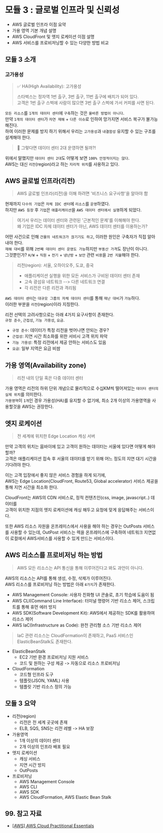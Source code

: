 # 모듈 3 : 글로벌 인프라 및 신뢰성

- AWS 글로벌 인프라 이점 요약
- 가용 영역 기본 개념 설명
- AWS CloudFront 및 엣지 로케이션 이점 설명
- AWS 서비스를 프로비저닝할 수 있는 다양한 방법 비교

## 모듈 3 소개

### 고가용성

> ✅ HA(High Availability): 고가용성  
>
> 스타벅스는 정자역 1번 출구, 3번 출구, 11번 출구에 배치가 되어 있다.  
> 고객은 1번 출구 스벅에 사람이 많으면 3번 출구 스벅에 가서 커피를 사면 된다.

`모든 리소스`를 `1개의 데이터 센터`에 `구축`하는 것은 `올바른 방법이 아니다`.  
만약 `1개의 데이터 센터`가 `자연 재해` + `다른 이슈`로 인하여 망가지면 서비스 복구가 불가능해진다.  
하여 이러한 문제를 방지 하기 위해서 우리는 `고가용성`과 `내결함성` 유지할 수 있는 구조를 설계해야 한다.

> 🤔 그렇다면 데이터 센터 2대 운영하면 될까?!

위에서 말했지만 `데이터 센터 2대`도 어떻게 보면 `100% 안정적이지는 않다`.  
AWS는 대신 `리전`(region)라고 하는 `지리적 위치`를 사용하고 있다.

## AWS 글로벌 인프라(리전)

> AWS 글로벌 인프라(리전)을 이해 하려면 '비즈니스 요구사항'을 알아야 함

현재까지 `다수의 기업`은 `자체 IDC 센터`에 `리소스`를 `운영`하였다.  
하지만 `AWS 등장` 후 `기업`은 `애플리케이션`을 `AWS 데이터 센터에서 실행`하게 되었다.

> 여기서 우리는 데이터 센터와 관련된 '근본적인 문제'를 이해해야 한다.  
> 왜 기업은 IDC 자체 데이터 센터가 아닌, AWS 데이터 센터를 이용하는가?

어떤 사건으로 인해 `건물의 네트워크가 끊기기도 하고`, 이러한 원인은 구축자가 직접 알아내야 한다.  
`재해 대비`를 위해 `2번째 데이터 센터 운영도 가능`하지만 `부동산 가격`도 장난이 아니다.  
그것뿐인가? `H/W` + `직원` + `전기` + `냉난방` + `보안` 관련 `비용`을 `2번 지불`해야 한다.

> 리전(region): 서울, 오하이오주, 도쿄, 중국  
>
> - 애플리케이션 실행을 위한 모든 서비스가 구비된 데이터 센터 존재
> - 고속 광섬유 네트워크 --> 다른 네트워크 연결
> - 각 리전은 다른 리전과 격리됨

`AWS 데이터 센터`는 `대규모 그룹의 자체 데이터 센터`를 통해 `재난 대비`가 `가능`하다.  
이러한 부분을 `리전`(region)이라 지칭한다.

리전 선택의 고려사항으로는 아래 4가지 요구사항이 존재한다.  
`규정 준수`, `근접성`, `기능 가용성`, `요금`.

- `규정 준수`: 데이터가 특정 리전을 벗어나면 안되는 경우?
- `근접성`: 지연 시간 최소화를 위한 서비시 고객 위치 파악
- `기능 가용성`: 특정 리전에서 제공 안하는 서비스도 있음
- `요금`: 일부 지역은 요금 비쌈

## 가용 영역(Availability zone)

> 리전 내의 단일 혹은 다중 데이터 센터

가용 영역은 리전의 하위 단위 개념으로 물리적으로 수십KM씩 떨어져있는 `데이터 센터의 실제 위치`를 의미한다.  
`가용영역`이 `1개`인 경우 가용성(HA)를 유지할 수 없기에, 최소 2개 이상의 가용영역을 사용할것을 AWS는 권장한다.

## 엣지 로케이션

> 전 세계에 위치한 Edge Location 캐싱 서버

만약 고객의 위치는 뭄바이에 있고 고객이 원하는 데이터는 서울에 있다면 어떻게 해야할까?  
고객은 애플리케이션 접속 후 서울의 데이터를 받기 위해 어느 정도의 지연 대기 시간을 기다려야 한다.  

이는 고객 입장에서 좋지 않은 서비스 경험을 하게 되기에,  
AWS는 Edge Location(CloudFront, Route53, Global accelerator) 서비스 제공을 통해 지연 시간을 최소화 한다.

CloudFront는 AWS의 CDN 서비스로, 정적 컨텐츠인(css, image, javascript..) 데이터를  
고객이 위치한 지점의 엣지 로케이션에 캐싱 해두고 요청에 맞게 응답해주는 서비스이다.

또한 AWS 리소스 자원을 온프레미스에서 사용을 해야 하는 경우는 OutPosts 서비스를 사용할 수 있는데,
OutPost 서비스는 렉을 온프레미스에 구축하여 네트워크 지연없이 로컬에서 AWS서비스를 사용할 수 있게 만드는 서비스이다.

## AWS 리소스를 프로비저닝 하는 방법

> AWS 모든 리소스는 API 통신을 통해 이루어진다고 봐도 과언이 아니다.

AWS의 리소스는 API를 통해 생성, 수정, 삭제가 이루어진다.  
AWS 리소스를 프로비저닝 하는 방법은 아래 `4가지`가 존재한다.

- AWS Management Console: 사용자 친화형 UI 콘솔로, 초기 학습에 도움이 됨
- AWS CLI(Command Line Interface): 터미널 명령어 기반 리소스 제어, 스크립트를 통해 휴먼 에러 방지
- AWS SDK(Software Development Kit): AWS에서 제공하는 SDK를 활용하여 리소스 제어
- AWS IaC(Infrastructure as Code): 완전 관리형 소스 기반 리소스 제어

> IaC 관련 리소스는 CloudFormation이 존재하고, PaaS 서비스인 ElasticBeanStalk도 존재한다.

- ElasticBeanStalk
  - EC2 기반 환경 프로비저닝 지원 서비스
  - 코드 및 원하는 구성 제공 -> 자동으로 리소스 프로비저닝
- CloudFormation
  - 코드형 인프라 도구
  - 템플릿(JSON, YAML) 사용
  - 템플릿 기반 리소스 정의 가능

## 모듈 3 요약

- 리전(region)
  - 리전은 전 세계 곳곳에 존재
  - ELB, SQS, SNS는 리전 레벨 -> HA 보장
- 가용영역
  - 1개 이상의 데이터 센터
  - 2개 이상의 인프라 배포 필요
- 엣지 로케이션
  - 캐싱 서비스
  - 지연 시간 방지
  - OutPosts
- 프로비저닝
  - AWS Management Console
  - AWS CLI
  - AWS SDK
  - AWS CloudFormation, AWS Elastic Bean Stalk

## 99. 참고 자료

- [[AWS] AWS Cloud Practitional Essentials](https://explore.skillbuilder.aws/learn/course/13522/play/107682/aws-cloud-practitioner-essentials-korean-na-hangug-eo-gang-ui)